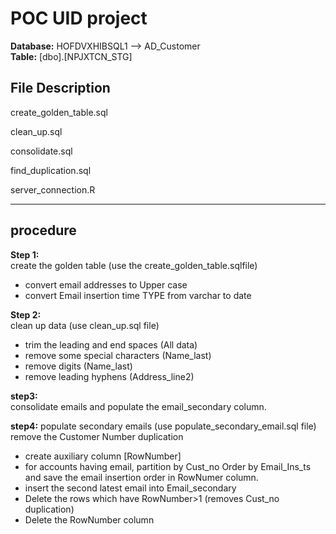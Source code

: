 # POC UID project

**Database:** HOFDVXHIBSQL1  --> AD_Customer  
**Table:** [dbo].[NPJXTCN_STG]  

## File Description
create_golden_table.sql  

clean_up.sql

consolidate.sql  

find_duplication.sql

server_connection.R  

* * *  
## procedure  
**Step 1:**  
create the golden table (use the create_golden_table.sqlfile)  
* convert email addresses to Upper case
* convert Email insertion time TYPE from varchar to date  

**Step 2:**  
clean up data (use clean_up.sql file)  
* trim the leading and end spaces (All data)
* remove some special characters (Name_last)
* remove digits (Name_last)  
* remove leading hyphens (Address_line2)  

**step3:**  
consolidate emails and populate the email_secondary column.  

**step4:**
populate secondary emails (use populate_secondary_email.sql file)
remove the Customer Number duplication
* create auxiliary column [RowNumber]
* for accounts having email, partition by Cust_no Order by Email_Ins_ts and save the email insertion order in RowNumer column.
* insert the second latest email into Email_secondary
* Delete the rows which have RowNumber>1 (removes Cust_no duplication)
* Delete the RowNumber column  





 












